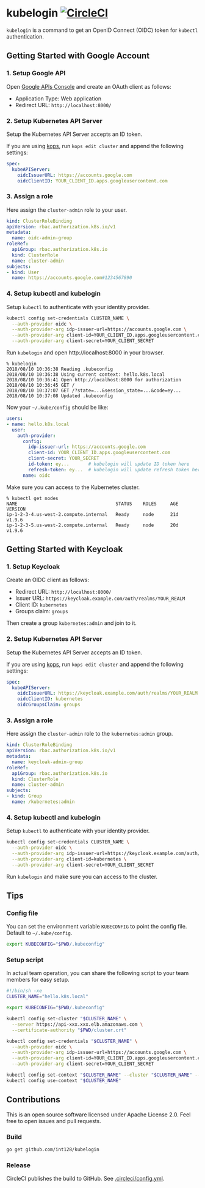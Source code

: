# kubelogin [![CircleCI](https://circleci.com/gh/int128/kubelogin.svg?style=shield)](https://circleci.com/gh/int128/kubelogin)

`kubelogin` is a command to get an OpenID Connect (OIDC) token for `kubectl` authentication.


## Getting Started with Google Account

### 1. Setup Google API

Open [Google APIs Console](https://console.developers.google.com/apis/credentials) and create an OAuth client as follows:

- Application Type: Web application
- Redirect URL: `http://localhost:8000/`

### 2. Setup Kubernetes API Server

Setup the Kubernetes API Server accepts an ID token.

If you are using [kops](https://github.com/kubernetes/kops), run `kops edit cluster` and append the following settings:

```yaml
spec:
  kubeAPIServer:
    oidcIssuerURL: https://accounts.google.com
    oidcClientID: YOUR_CLIENT_ID.apps.googleusercontent.com
```

### 3. Assign a role

Here assign the `cluster-admin` role to your user.

```yaml
kind: ClusterRoleBinding
apiVersion: rbac.authorization.k8s.io/v1
metadata:
  name: oidc-admin-group
roleRef:
  apiGroup: rbac.authorization.k8s.io
  kind: ClusterRole
  name: cluster-admin
subjects:
- kind: User
  name: https://accounts.google.com#1234567890
```

### 4. Setup kubectl and kubelogin

Setup `kubectl` to authenticate with your identity provider.

```sh
kubectl config set-credentials CLUSTER_NAME \
  --auth-provider oidc \
  --auth-provider-arg idp-issuer-url=https://accounts.google.com \
  --auth-provider-arg client-id=YOUR_CLIENT_ID.apps.googleusercontent.com \
  --auth-provider-arg client-secret=YOUR_CLIENT_SECRET
```

Run `kubelogin` and open http://localhost:8000 in your browser.

```
% kubelogin
2018/08/10 10:36:38 Reading .kubeconfig
2018/08/10 10:36:38 Using current context: hello.k8s.local
2018/08/10 10:36:41 Open http://localhost:8000 for authorization
2018/08/10 10:36:45 GET /
2018/08/10 10:37:07 GET /?state=...&session_state=...&code=ey...
2018/08/10 10:37:08 Updated .kubeconfig
```

Now your `~/.kube/config` should be like:

```yaml
users:
- name: hello.k8s.local
  user:
    auth-provider:
      config:
        idp-issuer-url: https://accounts.google.com
        client-id: YOUR_CLIENT_ID.apps.googleusercontent.com
        client-secret: YOUR_SECRET
        id-token: ey...       # kubelogin will update ID token here
        refresh-token: ey...  # kubelogin will update refresh token here
      name: oidc
```

Make sure you can access to the Kubernetes cluster.

```
% kubectl get nodes
NAME                                    STATUS    ROLES     AGE       VERSION
ip-1-2-3-4.us-west-2.compute.internal   Ready     node      21d       v1.9.6
ip-1-2-3-5.us-west-2.compute.internal   Ready     node      20d       v1.9.6
```


## Getting Started with Keycloak

### 1. Setup Keycloak

Create an OIDC client as follows:

- Redirect URL: `http://localhost:8000/`
- Issuer URL: `https://keycloak.example.com/auth/realms/YOUR_REALM`
- Client ID: `kubernetes`
- Groups claim: `groups`

Then create a group `kubernetes:admin` and join to it.

### 2. Setup Kubernetes API Server

Setup the Kubernetes API Server accepts an ID token.

If you are using [kops](https://github.com/kubernetes/kops), run `kops edit cluster` and append the following settings:

```yaml
spec:
  kubeAPIServer:
    oidcIssuerURL: https://keycloak.example.com/auth/realms/YOUR_REALM
    oidcClientID: kubernetes
    oidcGroupsClaim: groups
```

### 3. Assign a role

Here assign the `cluster-admin` role to the `kubernetes:admin` group.

```yaml
kind: ClusterRoleBinding
apiVersion: rbac.authorization.k8s.io/v1
metadata:
  name: keycloak-admin-group
roleRef:
  apiGroup: rbac.authorization.k8s.io
  kind: ClusterRole
  name: cluster-admin
subjects:
- kind: Group
  name: /kubernetes:admin
```

### 4. Setup kubectl and kubelogin

Setup `kubectl` to authenticate with your identity provider.

```sh
kubectl config set-credentials CLUSTER_NAME \
  --auth-provider oidc \
  --auth-provider-arg idp-issuer-url=https://keycloak.example.com/auth/realms/YOUR_REALM \
  --auth-provider-arg client-id=kubernetes \
  --auth-provider-arg client-secret=YOUR_CLIENT_SECRET
```

Run `kubelogin` and make sure you can access to the cluster.


## Tips

### Config file

You can set the environment variable `KUBECONFIG` to point the config file.
Default to `~/.kube/config`.

```sh
export KUBECONFIG="$PWD/.kubeconfig"
```

### Setup script

In actual team operation, you can share the following script to your team members for easy setup.

```sh
#!/bin/sh -xe
CLUSTER_NAME="hello.k8s.local"

export KUBECONFIG="$PWD/.kubeconfig"

kubectl config set-cluster "$CLUSTER_NAME" \
  --server https://api-xxx.xxx.elb.amazonaws.com \
  --certificate-authority "$PWD/cluster.crt"

kubectl config set-credentials "$CLUSTER_NAME" \
  --auth-provider oidc \
  --auth-provider-arg idp-issuer-url=https://accounts.google.com \
  --auth-provider-arg client-id=YOUR_CLIENT_ID.apps.googleusercontent.com \
  --auth-provider-arg client-secret=YOUR_CLIENT_SECRET

kubectl config set-context "$CLUSTER_NAME" --cluster "$CLUSTER_NAME" --user "$CLUSTER_NAME"
kubectl config use-context "$CLUSTER_NAME"
```


## Contributions

This is an open source software licensed under Apache License 2.0.
Feel free to open issues and pull requests.

### Build

```sh
go get github.com/int128/kubelogin
```

### Release

CircleCI publishes the build to GitHub. See [.circleci/config.yml](.circleci/config.yml).
